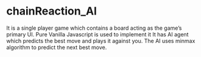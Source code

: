 # chainReaction_AI
It is a single player game which contains a board acting as the game’s primary UI.
Pure Vanilla Javascript is used to implement it
It has AI agent which predicts the best move and plays it against you.
The AI uses minmax algorithm to predict the next best move.
